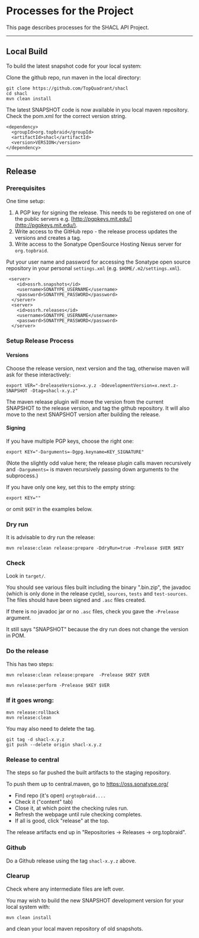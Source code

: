 # Processes for the Project

This page describes processes for the SHACL API Project.

----

## Local Build

To build the latest snapshot code for your local system:

Clone the github repo, run maven in the local directory:

```
git clone https://github.com/TopQuadrant/shacl
cd shacl
mvn clean install
```

The latest SNAPSHOT code is now available in you local maven
repository.  Check the pom.xml for the correct version string.

```
<dependency>
  <groupId>org.topbraid</groupId>
  <artifactId>shacl</artifactId>
  <version>VERSION</version>
</dependency>
```

----

## Release

### Prerequisites

One time setup:

1. A PGP key for signing the release. This needs to be registered on one
of the public servers e.g. [http://pgpkeys.mit.edu/](http://pgpkeys.mit.edu/).
1. Write access to the GitHub repo - the release process updates the
versions and creates a tag.
1. Write access to the Sonatype OpenSource Hosting Nexus server for `org.topbraid`.

Put your user name and password for accessing the Sonatype open source
repository in your personal `settings.xml` (e.g. `$HOME/.m2/settings.xml`).

```
 <server>
    <id>ossrh.snapshots</id>
    <username>SONATYPE_USERNAME</username>
    <password>SONATYPE_PASSWORD</password>
  </server>
  <server>
    <id>ossrh.releases</id>
    <username>SONATYPE_USERNAME</username>
    <password>SONATYPE_PASSWORD</password>
  </server>
```

### Setup Release Process

#### Versions

Choose the release version, next version and the tag, otherwise maven
will ask for these interactively:

```
export VER="-DreleaseVersion=x.y.z -DdevelopmentVersion=x.next.z-SNAPSHOT -Dtag=shacl-x.y.z"
```

The maven release plugin will move the version from the current SNAPSHOT
to the release version, and tag the github repository. It will also move
to the next SNAPSHOT version after building the release.

#### Signing

If you have multiple PGP keys, choose the right one:

`export KEY="-Darguments=-Dgpg.keyname=KEY_SIGNATURE"`

(Note the slightly odd value here; the release plugin calls maven
recursively and `-Darguments=` is maven recursively passing
down arguments to the subprocess.)

If you have only one key, set this to the empty string:

```
export KEY=""
```

or omit `$KEY` in the examples below.

### Dry run

It is advisable to dry run the release:
```
mvn release:clean release:prepare -DdryRun=true -Prelease $VER $KEY
```

### Check

Look in `target/`.

You should see various files built including the binary ".bin.zip", the
javadoc (which is only done in the release cycle), `sources`, `tests`
and `test-sources`. The files should have been signed and `.asc` files
created.

If there is no javadoc jar or no `.asc` files, check you gave the
`-Prelease` argument.

It still says "SNAPSHOT" because the dry run does not change the version in POM.

### Do the release

This has two steps:

`mvn release:clean release:prepare  -Prelease $KEY $VER`

`mvn release:perform -Prelease $KEY $VER`

### If it goes wrong:

`mvn release:rollback`  
`mvn release:clean`

You may also need to delete the tag.

`git tag -d shacl-x.y.z`  
`git push --delete origin shacl-x.y.z`

### Release to central

The steps so far pushed the built artifacts to the staging repository.

To push them up to central.maven, go to https://oss.sonatype.org/

* Find repo (it's open) `orgtopbraid....`
* Check it ("content" tab)
* Close it, at which point the checking rules run.
* Refresh the webpage until rule checking completes.
* If all is good, click "release" at the top.

The release artifacts end up in "Repositories -> Releases -> org.topbraid".

### Github

Do a Github release using the tag `shacl-x.y.z` above.

### Clearup

Check where any intermediate files are left over.

You may wish to build the new SNAPSHOT development version for your
local system with:

`mvn clean install`

and clean your local maven repository of old snapshots.
